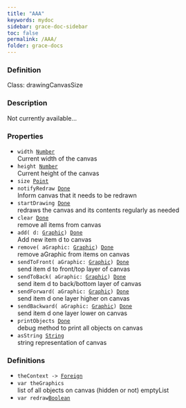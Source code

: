 ```yaml
---
title: "AAA"
keywords: mydoc
sidebar: grace-doc-sidebar
toc: false
permalink: /AAA/
folder: grace-docs
---
```


### Definition
Class: drawingCanvasSize  

### Description
Not currently available...  

### Properties

- `width `[`Number`](../../404.md)  
Current width of the canvas
- `height `[`Number`](../../404.md)  
Current height of the canvas
- `size `[`Point`](../../404.md)  
- `notifyRedraw `[`Done`](../../404.md)  
Inform canvas that it needs to be redrawn
- `startDrawing `[`Done`](../../404.md)  
redraws the canvas and its contents regularly as needed
- `clear `[`Done`](../../404.md)  
remove all items from canvas
- `add( d: `[`Graphic`](../types/Graphic.md)`) `[`Done`](../../404.md)  
Add new item d to canvas
- `remove( aGraphic: `[`Graphic`](../types/Graphic.md)`) `[`Done`](../../404.md)  
remove aGraphic from items on canvas
- `sendToFront( aGraphic: `[`Graphic`](../types/Graphic.md)`) `[`Done`](../../404.md)  
send item d to front/top layer of canvas
- `sendToBack( aGraphic: `[`Graphic`](../types/Graphic.md)`) `[`Done`](../../404.md)  
send item d to back/bottom layer of canvas
- `sendForward( aGraphic: `[`Graphic`](../types/Graphic.md)`) `[`Done`](../../404.md)  
send item d one layer higher on canvas
- `sendBackward( aGraphic: `[`Graphic`](../types/Graphic.md)`) `[`Done`](../../404.md)  
send item d one layer lower on canvas
- `printObjects `[`Done`](../../404.md)  
debug method to print all objects on canvas
- `asString `[`String`](../../404.md)  
string representation of canvas

### Definitions
- `theContext -> `[`Foreign`](../types/Foreign.md)  
- `var theGraphics`  
list of all objects on canvas (hidden or not) emptyList
- `var redraw`[`Boolean`](../../404.md)  
